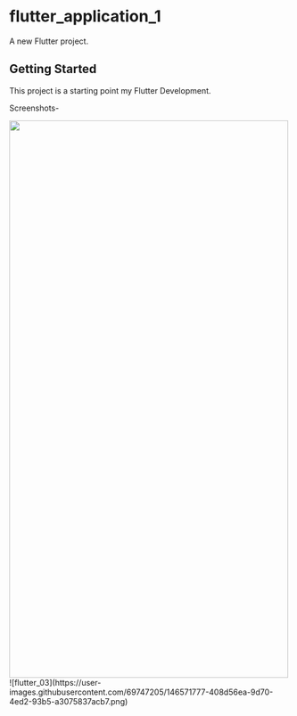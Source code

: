 # flutter_application_1

A new Flutter project.

## Getting Started

This project is a starting point my Flutter Development.

Screenshots-


<img src="https://user-images.githubusercontent.com/69747205/146571731-c842651a-a535-4ba2-91e1-550112470807.png" width="500" height="1000">
![flutter_03](https://user-images.githubusercontent.com/69747205/146571777-408d56ea-9d70-4ed2-93b5-a3075837acb7.png)
